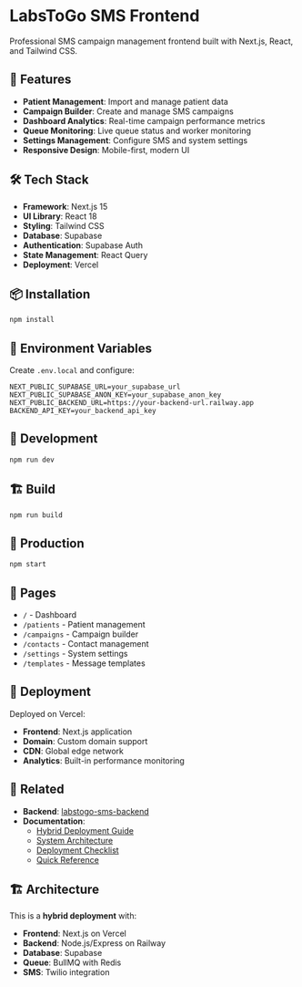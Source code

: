 # LabsToGo SMS Frontend

Professional SMS campaign management frontend built with Next.js, React, and Tailwind CSS.

## 🚀 Features

- **Patient Management**: Import and manage patient data
- **Campaign Builder**: Create and manage SMS campaigns
- **Dashboard Analytics**: Real-time campaign performance metrics
- **Queue Monitoring**: Live queue status and worker monitoring
- **Settings Management**: Configure SMS and system settings
- **Responsive Design**: Mobile-first, modern UI

## 🛠️ Tech Stack

- **Framework**: Next.js 15
- **UI Library**: React 18
- **Styling**: Tailwind CSS
- **Database**: Supabase
- **Authentication**: Supabase Auth
- **State Management**: React Query
- **Deployment**: Vercel

## 📦 Installation

```bash
npm install
```

## 🔧 Environment Variables

Create `.env.local` and configure:

```env
NEXT_PUBLIC_SUPABASE_URL=your_supabase_url
NEXT_PUBLIC_SUPABASE_ANON_KEY=your_supabase_anon_key
NEXT_PUBLIC_BACKEND_URL=https://your-backend-url.railway.app
BACKEND_API_KEY=your_backend_api_key
```

## 🚀 Development

```bash
npm run dev
```

## 🏗️ Build

```bash
npm run build
```

## 🚀 Production

```bash
npm start
```

## 📱 Pages

- `/` - Dashboard
- `/patients` - Patient management
- `/campaigns` - Campaign builder
- `/contacts` - Contact management
- `/settings` - System settings
- `/templates` - Message templates

## 🚀 Deployment

Deployed on Vercel:

- **Frontend**: Next.js application
- **Domain**: Custom domain support
- **CDN**: Global edge network
- **Analytics**: Built-in performance monitoring

## 🔗 Related

- **Backend**: [labstogo-sms-backend](https://github.com/BasarIntegrated/labstogo-sms-backend)
- **Documentation**:
  - [Hybrid Deployment Guide](docs/deployment/HYBRID_DEPLOYMENT_GUIDE.md)
  - [System Architecture](docs/deployment/SYSTEM_ARCHITECTURE.md)
  - [Deployment Checklist](docs/deployment/DEPLOYMENT_CHECKLIST.md)
  - [Quick Reference](docs/deployment/QUICK_REFERENCE.md)

## 🏗️ Architecture

This is a **hybrid deployment** with:

- **Frontend**: Next.js on Vercel
- **Backend**: Node.js/Express on Railway
- **Database**: Supabase
- **Queue**: BullMQ with Redis
- **SMS**: Twilio integration
